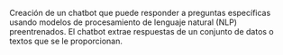 Creación de un chatbot que puede responder a preguntas específicas usando modelos de procesamiento de lenguaje natural (NLP) preentrenados. El chatbot extrae respuestas de un conjunto de datos o textos que se le proporcionan.
